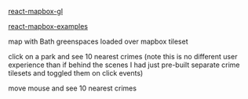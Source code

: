 [react-mapbox-gl](https://github.com/alex3165/react-mapbox-gl)

[react-mapbox-examples](https://github.com/mapbox/mapbox-react-examples)


map with Bath greenspaces loaded over mapbox tileset

click on a park and see 10 nearest crimes
(note this is no different user experience than if behind the scenes I had just pre-built separate crime tilesets and toggled them on click events)

move mouse and see 10 nearest crimes